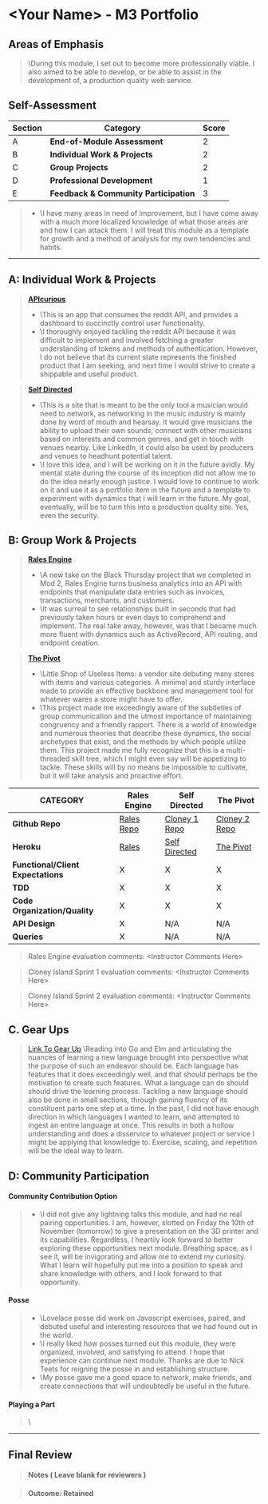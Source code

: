 # \<Your Name> - M3 Portfolio

## Areas of Emphasis

> \During this module, I set out to become more professionally viable. I also aimed to be able to develop, or be able to assist in the development of, a production quality web service.

## Self-Assessment

| Section | Category | Score |
| --- | ----- | --- |
| A | **End-of-Module Assessment** | 2 |
| B | **Individual Work & Projects** | 2 |
| C | **Group Projects** | 2 |
| D | **Professional Development** | 1 |
| E | **Feedback & Community Participation** | 3 |

>* \I have many areas in need of improvement, but I have come away with a much more localized knowledge of what those areas are and how I can attack them. I will treat this module as a template for growth and a method of analysis for my own tendencies and habits.

-----------------------

## A: Individual Work & Projects

> **[APIcurious](https://github.com/liambarstad/api_curious_reddit)**
>* \This is an app that consumes the reddit API, and provides a dashboard to succinctly control user functionality.
>* \I thoroughly enjoyed tackling the reddit API because it was difficult to implement and involved fetching a greater understanding of tokens and methods of authentication. However, I do not believe that its current state represents the finished product that I am seeking, and next time I would strive to create a shippable and useful product.

> **[Self Directed](https://github.com/liambarstad/JamHQ)**
>* \This is a site that is meant to be the only tool a musician would need to network, as networking in the music industry is mainly done by word of mouth and hearsay. It would give musicians the ability to upload their own sounds, connect with other musicians based on interests and common genres, and get in touch with venues nearby. Like LinkedIn, it could also be used by producers and venues to headhunt potential talent.
>* \I love this idea, and I will be working on it in the future avidly. My mental state during the course of its inception did not allow me to do the idea nearly enough justice. I would love to continue to work on it and use it as a portfolio item in the future and a template to experiment with dynamics that I will learn in the future. My goal, eventually, will be to turn this into a production quality site. Yes, even the security.

## B: Group Work & Projects

> **[Rales Engine](https://github.com/liambarstad/rails_engine)**
>* \A new take on the Black Thursday project that we completed in Mod 2, Rales Engine turns business analytics into an API with endpoints that manipulate data entries such as invoices, transactions, merchants, and customers.
>* \It was surreal to see relationships built in seconds that had previously taken hours or even days to comprehend and implement. The real take away, however, was that I became much more fluent with dynamics such as ActiveRecord, API routing, and endpoint creation.

> **[The Pivot](https://github.com/mimilettd/the_pivot)**
>* \Little Shop of Useless Items: a vendor site debuting many stores with items and various categories. A minimal and sturdy interface made to provide an effective backbone and management tool for whatever wares a store might have to offer.
>* \This project made me exceedingly aware of the subtleties of group communication and the utmost importance of maintaining congruency and a friendly rapport. There is a world of knowledge and numerous theories that describe these dynamics, the social archetypes that exist, and the methods by which people utilize them. This project made me fully recognize that this is a multi-threaded skill tree, which I might even say will be appetizing to tackle. These skills will by no means be impossible to cultivate, but it will take analysis and proactive effort.

| CATEGORY | Rales Engine | Self Directed | The Pivot |
| --- | --- | --- | --- |
| **Github Repo** | [Rales Repo](https://) | [Cloney 1 Repo](https://) | [Cloney 2 Repo](https://) |
| **Heroku** | [Rales](https://) | [Self Directed](https://) | [The Pivot](https://) |
| **Functional/Client Expectations** | X | X | X |
| **TDD** | X | X | X |
| **Code Organization/Quality** | X | X | X |
| **API Design** | X | N/A | N/A |
| **Queries** | X | N/A | N/A |

> Rales Engine evaluation comments:
\<Instructor Comments Here>

> Cloney Island Sprint 1 evaluation comments:
\<Instructor Comments Here>

> Cloney Island Sprint 2 evaluation comments:
\<Instructor Comments Here>

## C. **Gear Ups**

> [Link To Gear Up](https://github.com/tylerjhevia/Programming-languages-gearup)
\Reading into Go and Elm and articulating the nuances of learning a new language brought into perspective what the purpose of such an endeavor should be. Each language has features that it does exceedingly well, and that should perhaps be the motivation to create such features. What a language can do should should drive the learning process. Tackling a new language should also be done in small sections, through gaining fluency of its constituent parts one step at a time. In the past, I did not have enough direction in which languages I wanted to learn, and attempted to ingest an entire language at once. This results in both a hollow understanding and does a disservice to whatever project or service I might be applying that knowledge to. Exercise, scaling, and repetition will be the ideal way to learn.

## D: Community Participation

#### **Community Contribution Option**
>* \I did not give any lightning talks this module, and had no real pairing opportunities. I am, however, slotted on Friday the 10th of November (tomorrow) to give a presentation on the 3D printer and its capabilities. Regardless, I heartily look forward to better exploring these opportunities next module. Breathing space, as I see it, will be invigorating and allow me to extend my curiosity. What I learn will hopefully put me into a position to speak and share knowledge with others, and I look forward to that opportunity.

#### **Posse**
  >* \Lovelace posse did work on Javascript exercises, paired, and debuted useful and interesting resources that we had found out in the world.
  >* \I really liked how posses turned out this module, they were organized, involved, and satisfying to attend. I hope that experience can continue next module. Thanks are due to Nick Teets for reigning the posse in and establishing structure.
  >* \My posse gave me a good space to network, make friends, and create connections that will undoubtedly be useful in the future.

#### **Playing a Part**

> \

------------------

## Final Review

> #### Notes ( Leave blank for reviewers )

> #### Outcome: Retained
